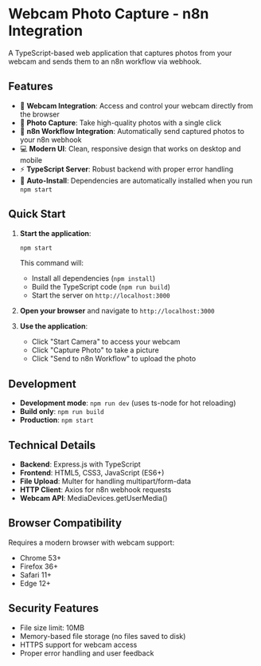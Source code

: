 # Webcam Photo Capture - n8n Integration

A TypeScript-based web application that captures photos from your webcam and sends them to an n8n workflow via webhook.

## Features

- 📸 **Webcam Integration**: Access and control your webcam directly from the browser
- 🎯 **Photo Capture**: Take high-quality photos with a single click
- 🔄 **n8n Workflow Integration**: Automatically send captured photos to your n8n webhook
- 💻 **Modern UI**: Clean, responsive design that works on desktop and mobile
- ⚡ **TypeScript Server**: Robust backend with proper error handling
- 🚀 **Auto-Install**: Dependencies are automatically installed when you run `npm start`

## Quick Start

1. **Start the application**:
   ```bash
   npm start
   ```
   This command will:
   - Install all dependencies (`npm install`)
   - Build the TypeScript code (`npm run build`)
   - Start the server on `http://localhost:3000`

2. **Open your browser** and navigate to `http://localhost:3000`

3. **Use the application**:
   - Click "Start Camera" to access your webcam
   - Click "Capture Photo" to take a picture
   - Click "Send to n8n Workflow" to upload the photo

## Development

- **Development mode**: `npm run dev` (uses ts-node for hot reloading)
- **Build only**: `npm run build`
- **Production**: `npm start`

## Technical Details

- **Backend**: Express.js with TypeScript
- **Frontend**: HTML5, CSS3, JavaScript (ES6+)
- **File Upload**: Multer for handling multipart/form-data
- **HTTP Client**: Axios for n8n webhook requests
- **Webcam API**: MediaDevices.getUserMedia()

## Browser Compatibility

Requires a modern browser with webcam support:
- Chrome 53+
- Firefox 36+
- Safari 11+
- Edge 12+

## Security Features

- File size limit: 10MB
- Memory-based file storage (no files saved to disk)
- HTTPS support for webcam access
- Proper error handling and user feedback
